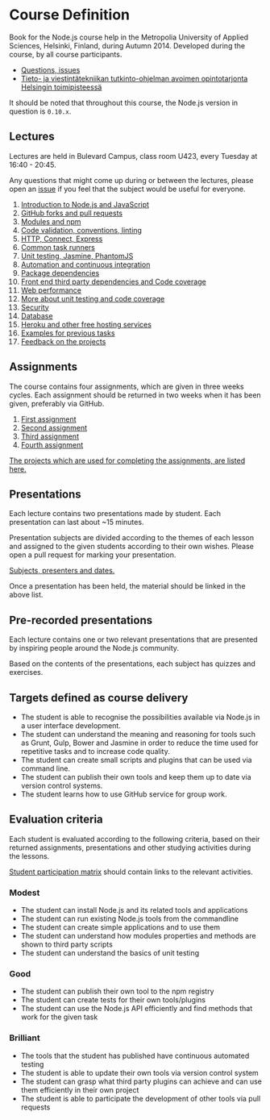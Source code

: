 # Course Definition

Book for the Node.js course help in the Metropolia University of Applied Sciences, Helsinki, Finland, during Autumn 2014.
Developed during the course, by all course participants.

* [Questions, issues][issue]
* [Tieto- ja viestintätekniikan tutkinto-ohjelman avoimen opintotarjonta Helsingin toimipisteessä](http://www.metropolia.fi/koulutusohjelmat/tieto-ja-viestintateknologia/avoin-amk/tietotekniikka-helsinki/)

It should be noted that throughout this course, the Node.js version in question is `0.10.x`.

## Lectures

Lectures are held in Bulevard Campus, class room U423, every Tuesday at 16:40 - 20:45.

Any questions that might come up during or between the lectures, please open an [issue][] if you feel
that the subject would be useful for everyone.

1. [Introduction to Node.js and JavaScript](lectures/01-introduction.md)
2. [GitHub forks and pull requests](lectures/02-github.md)
3. [Modules and npm](lectures/03-npm.md)
4. [Code validation, conventions, linting](lectures/04-linting.md)
5. [HTTP, Connect, Express](lectures/05-express.md)
7. [Common task runners](lectures/06-task-runners.md)
6. [Unit testing, Jasmine, PhantomJS](lectures/07-unit-testing.md)
8. [Automation and continuous integration](lectures/08-continuous-integration.md)
9. [Package dependencies](lectures/09-package-dependencies.md)
10. [Front end third party dependencies and Code coverage](lectures/10-front-end-dependencies.md)
11. [Web performance](lectures/11-web-performance.md)
12. [More about unit testing and code coverage](lectures/12-code-coverage.md)
13. [Security](lectures/13-security.md)
14. [Database](lectures/14-database.md)
15. [Heroku and other free hosting services](lectures/15-heroku.md)
16. [Examples for previous tasks](lectures/16-examples.md)
17. [Feedback on the projects](lectures/17-projects.md)

## Assignments

The course contains four assignments, which are given in three weeks cycles.
Each assignment should be returned in two weeks when it has been given, preferably via GitHub.

1. [First assignment](assignments/1-command-line.md)
2. [Second assignment](assignments/2-module.md)
3. [Third assignment](assignments/3-code-coverage.md)
4. [Fourth assignment](assignments/4-task-runner.md)

[The projects which are used for completing the assignments, are listed here.](assignments/assignment-projects.md)

## Presentations

Each lecture contains two presentations made by student. Each presentation can last about ~15 minutes.

Presentation subjects are divided according to the themes of each lesson and assigned to the given
students according to their own wishes. Please open a pull request for marking your presentation.

[Subjects, presenters and dates.](presentations.md)

Once a presentation has been held, the material should be linked in the above list.

## Pre-recorded presentations

Each lecture contains one or two relevant presentations that are presented by inspiring people around the Node.js community.

Based on the contents of the presentations, each subject has quizzes and exercises.

## Targets defined as course delivery

* The student is able to recognise the possibilities available via Node.js in a user interface development.
* The student can understand the meaning and reasoning for tools such as Grunt,
  Gulp, Bower and Jasmine in order to reduce the time used for repetitive tasks and to increase code quality.
* The student can create small scripts and plugins that can be used via command line.
* The student can publish their own tools and keep them up to date via version control systems.
* The student learns how to use GitHub service for group work.

## Evaluation criteria

Each student is evaluated according to the following criteria, based on their returned assignments, presentations
and other studying activities during the lessons.

[Student participation matrix](participation.md) should contain links to the relevant activities.

### Modest

- The student can install Node.js and its related tools and applications
- The student can run existing Node.js tools from the commandline
- The student can create simple applications and to use them
- The student can understand how modules properties and methods are shown to third party scripts
- The student can understand the basics of unit testing

### Good

- The student can publish their own tool to the npm registry
- The student can create tests for their own tools/plugins
- The student can use the Node.js API efficiently and find methods that work for the given task

### Brilliant

- The tools that the student has published have continuous automated testing
- The student is able to update their own tools via version control system
- The student can grasp what third party plugins can achieve and can use them efficiently in their own project
- The student is able to participate the development of other tools via pull requests


[issue]: https://github.com/paazmaya/modern-web-tools-with-node-js-book/issues "Course book issues"
